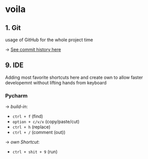 # voila

## 1. Git
usage of GitHub for the whole project time

&rarr; [See commit history here](https://github.com/VelvetFractal/voila/commits)


## 9. IDE
Adding most favorite shortcuts here and create own to allow faster developemnt without lifting hands from keyboard

### Pycharm  
  
&rarr; *build-in*:
- ```ctrl + f``` (find) 
- ```option + c/v/x``` (copy/paste/cut)
- ```ctrl + h``` (replace)
- ```ctrl + /``` (comment (out))  


&rarr; *own Shortcut*: 
- ```ctrl + shit + 9``` (run)
